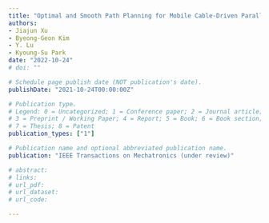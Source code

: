 ```yaml
---
title: "Optimal and Smooth Path Planning for Mobile Cable-Driven Parallel Robots in Highly Constrained Environment"
authors: 
- Jiajun Xu
- Byeong-Geon Kim
- Y. Lu
- Kyoung-Su Park
date: "2022-10-24"
# doi: ""

# Schedule page publish date (NOT publication's date).
publishDate: "2021-10-24T00:00:00Z"

# Publication type.
# Legend: 0 = Uncategorized; 1 = Conference paper; 2 = Journal article;
# 3 = Preprint / Working Paper; 4 = Report; 5 = Book; 6 = Book section;
# 7 = Thesis; 8 = Patent
publication_types: ["1"]

# Publication name and optional abbreviated publication name.
publication: "IEEE Transactions on Mechatronics (under review)"

# abstract: 
# links:
# url_pdf: 
# url_dataset:
# url_code: 

---
```

